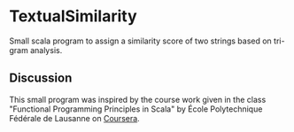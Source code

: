 # TextualSimilarity
Small scala program to assign a similarity score of two strings based on tri-gram analysis.

## Discussion
This small program was inspired by the course work given in the class "Functional Programming Principles in Scala"
by École Polytechnique Fédérale de Lausanne on [Coursera](https://www.coursera.org).
